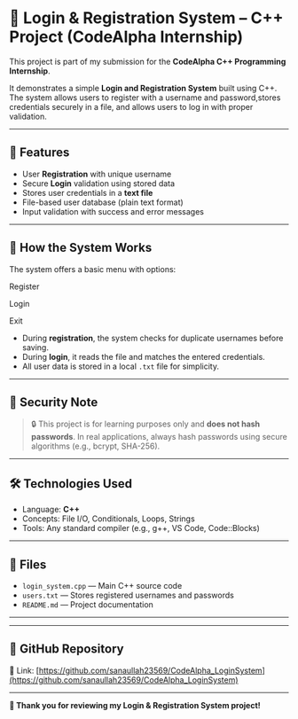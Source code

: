 # 🔐 Login & Registration System – C++ Project (CodeAlpha Internship)

This project is part of my submission for the **CodeAlpha C++ Programming Internship**.

It demonstrates a simple **Login and Registration System** built using C++. The system allows users to register with a
username and password,stores credentials securely in a file, and allows users to log in with proper validation.

---

## 🎯 Features

- User **Registration** with unique username
- Secure **Login** validation using stored data
- Stores user credentials in a **text file**
- File-based user database (plain text format)
- Input validation with success and error messages

---

## 🔑 How the System Works

The system offers a basic menu with options:

Register

Login

Exit


- During **registration**, the system checks for duplicate usernames before saving.
- During **login**, it reads the file and matches the entered credentials.
- All user data is stored in a local `.txt` file for simplicity.

---

## 🔐 Security Note

> 🔒 This project is for learning purposes only and **does not hash passwords**. In real applications, always hash passwords using secure
> algorithms (e.g., bcrypt, SHA-256).

---

## 🛠️ Technologies Used

- Language: **C++**
- Concepts: File I/O, Conditionals, Loops, Strings
- Tools: Any standard compiler (e.g., g++, VS Code, Code::Blocks)

---

## 📂 Files

- `login_system.cpp` — Main C++ source code
- `users.txt` — Stores registered usernames and passwords
- `README.md` — Project documentation

---


---

## 🔗 GitHub Repository

📌 Link: [https://github.com/sanaullah23569/CodeAlpha_LoginSystem](https://github.com/sanaullah23569/CodeAlpha_LoginSystem)




---

**🎉 Thank you for reviewing my Login & Registration System project!**
